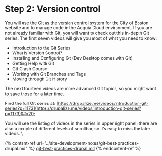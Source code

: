 # Step 2: Version control

You will use the Git as the version control system for the City of Boston website and to manage code in the Acquia Cloud environment. If you are not already familiar with Git, you will want to check out this in-depth Git series. The first seven videos will give you most of what you need to know:&#x20;

* Introduction to the Git Series
* What is Version Control?
* Installing and Configuring Git (Dev Desktop comes with Git)
* Getting Help with Git
* Git Crash Course
* Working with Git Branches and Tags
* Moving through Git History

The next fourteen videos are more advanced Git topics, so you might want to save those for a later time. &#x20;

Find the full Git series at: [https://drupalize.me/videos/introduction-git-series?p=1173](https://drupalize.me/videos/introduction-git-series?p=1173)&#x20;

You will see the listing of videos in the series in upper right panel; there are also a couple of different levels of scrollbar, so it’s easy to miss the later videos. \


{% content-ref url="../site-development-notes/git-best-practices-drupal.md" %}
[git-best-practices-drupal.md](../site-development-notes/git-best-practices-drupal.md)
{% endcontent-ref %}


